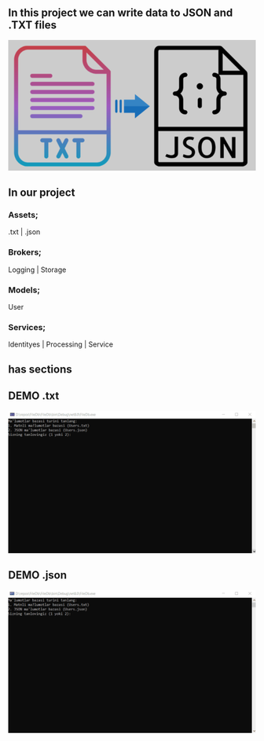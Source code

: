 ## In this project we can write data to JSON and .TXT files
![](Screenshot_2.png)

## In our project
### Assets;
.txt |
.json
### Brokers;
Logging |
Storage
### Models;
User
### Services;
Identityes |
Processing |
Service
## has sections
## DEMO .txt
![](Demo.gif)

## DEMO .json
![](Demo2.gif)
